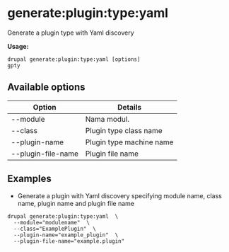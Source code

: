 # generate:plugin:type:yaml
Generate a plugin type with Yaml discovery

**Usage:**
```
drupal generate:plugin:type:yaml [options]
gpty
```

## Available options
Option | Details
-------|-------------
--module | Nama modul.
--class | Plugin type class name
--plugin-name | Plugin type machine name
--plugin-file-name | Plugin file name

## Examples
* Generate a plugin with Yaml discovery specifying module name, class name, plugin name and plugin file name
```
drupal generate:plugin:type:yaml  \
  --module="modulename"  \
  --class="ExamplePlugin"  \
  --plugin-name="example_plugin"  \
  --plugin-file-name="example.plugin"
```
